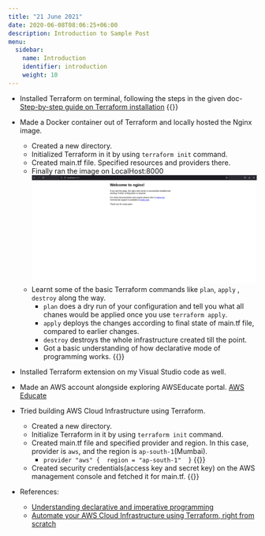 ```yaml
---
title: "21 June 2021"
date: 2020-06-08T08:06:25+06:00
description: Introduction to Sample Post
menu:
  sidebar:
    name: Introduction
    identifier: introduction
    weight: 10
---
```


- Installed Terraform on terminal, following the steps in the given doc-
  [Step-by-step guide on Terraform installation](https://learn.hashicorp.com/tutorials/terraform/install-cli?in=terraform/aws-get-started)
  {{<asciinema EQbv1VTWDamOOS6IhWEvcyf2y>}}
  
- Made a Docker container out of Terraform and locally hosted the Nginx image.
  - Created a new directory.
  - Initialized Terraform in it by using `terraform init` command.
  - Created main.tf file. Specified resources and providers there.
  - Finally ran the image on LocalHost:8000
    ![Nginx Image hosted using Terraform](/posts/day11/nginxsiteterraform.PNG)
  - Learnt some of the basic Terraform commands like `plan`, `apply` , `destroy` along the way.
    - `plan` does a dry run of your configuration and tell you what all chanes would be applied once you use `terraform apply`.
    - `apply` deploys the changes according to final state of main.tf file, compared to earlier changes. 
    - `destroy` destroys the whole infrastructure created till the point.
    - Got a basic understanding of how declarative mode of programming works.
   {{<asciinema GYxglIjUsJDgQxNLfIZqNXxp0>}}

- Installed Terraform extension on my Visual Studio code as well.

- Made an AWS account alongside exploring AWSEducate portal.
  [AWS Educate](https://aws.amazon.com/education/awseducate/)

- Tried building AWS Cloud Infrastructure using Terraform.
  - Created a new directory.
  - Initialize Terraform in it by using `terraform init` command.
  - Created main.tf file and specified provider and region. In this case, provider is `aws`, and the region is `ap-south-1`(Mumbai).
    - `provider "aws" { 
       region = "ap-south-1" 
       }`
    {{<asciinema kySBeoFxTnA8xrvXOTDpt0fl0>}}
  - Created security credentials(access key and secret key) on the AWS management console and fetched it for main.tf.
    {{<asciinema D2UDgjNPeDiAw7yxqBgAoXw9G>}}

- References:
  * [Understanding declarative and imperative programming](https://www.youtube.com/watch?v=6RAQynw2Sy8)
  * [Automate your AWS Cloud Infrastructure using Terraform, right from scratch](https://www.youtube.com/watch?v=SLB_c_ayRMo)





